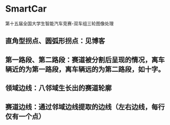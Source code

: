 # SmartCar
第十五届全国大学生智能汽车竞赛-双车组三轮图像处理
## 直角型拐点、圆弧形拐点：见博客
## 第一路段、第二路段：赛道被分割后呈现的情况，离车辆近的为第一路段，离车辆远的为第二路段，如十字。
## 领域边线：八邻域生长出的赛道轮廓
## 赛道边线：通过**邻域**边线提取的边线（左右边线，每行仅有一个点）
